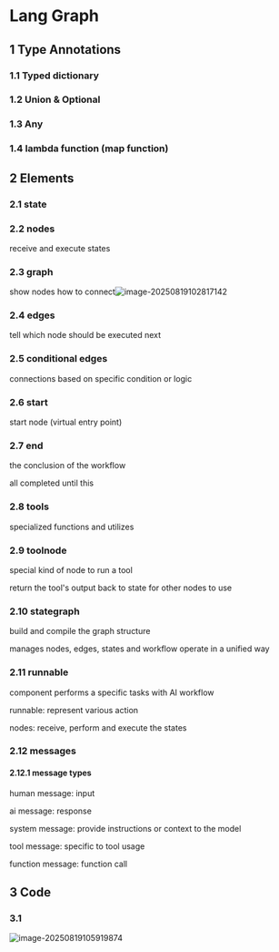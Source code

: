 # Lang Graph

## 1 Type Annotations

### 1.1 Typed dictionary

### 1.2 Union & Optional

### 1.3 Any

### 1.4 lambda function (map function)

## 2 Elements

### 2.1 state

### 2.2 nodes

receive and execute states

### 2.3 graph

show nodes how to connect![image-20250819102817142](C:\Users\haoxie\AppData\Roaming\Typora\typora-user-images\image-20250819102817142.png)

### 2.4 edges

tell which node should be executed next

### 2.5 conditional edges

connections based on specific condition or logic

### 2.6 start

start node (virtual entry point)

### 2.7 end

the conclusion of the workflow

all completed until this

### 2.8 tools

specialized functions and utilizes

### 2.9 toolnode

special kind of node to run a tool

return the tool's output back to state for other nodes to use

### 2.10 stategraph

build and compile the graph structure

manages nodes, edges, states and workflow operate in a unified way

### 2.11 runnable

component performs a specific tasks with AI workflow

runnable: represent various action

nodes: receive, perform and execute the states

### 2.12 messages

#### 2.12.1 message types

human message: input

ai message: response

system message: provide instructions or context to the model

tool message: specific to tool usage

function message: function call

## 3 Code

### 3.1 

![image-20250819105919874](C:\Users\haoxie\AppData\Roaming\Typora\typora-user-images\image-20250819105919874.png)
